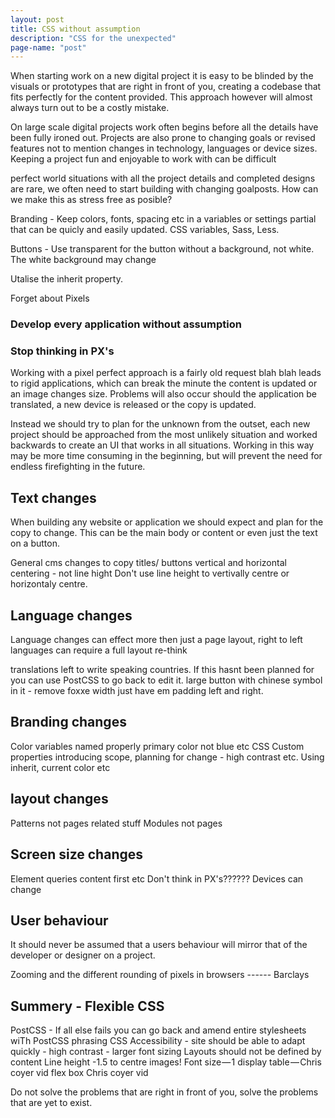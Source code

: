 ```yaml
---
layout: post
title: CSS without assumption
description: "CSS for the unexpected"
page-name: "post"
---
```



When starting work on a new digital project it is easy to be blinded by the visuals or prototypes that are right in front of
you, creating a codebase that fits perfectly for the content provided. This approach however will almost always
turn out to be a costly mistake.


On large scale digital projects work often begins before all the details have been fully ironed out. Projects are also prone to
changing goals or revised features not to mention changes in technology, languages or device sizes. Keeping a project fun 
and enjoyable to work with can be difficult 




perfect world situations with all the project details and completed designs are rare, we often 
need to start building with changing goalposts. How can we make this as stress free as posible?









Branding - Keep colors, fonts, spacing etc in a variables or settings partial that can be quicly and easily updated. CSS variables, Sass, Less.

Buttons - Use transparent for the button without a background, not white. The white background may change

Utalise the inherit property.

Forget about Pixels



### Develop every application without assumption



### Stop thinking in PX's

Working with a pixel perfect approach is a fairly old request  blah blah leads to rigid applications, which can break the minute the content
is updated or an image changes size. Problems will also occur should the application be translated, a
new device is released or the copy is updated.

Instead we should try to plan for the unknown from the outset, each new project should be approached from
the most unlikely situation and worked backwards to create an UI that works in all situations. Working in
this way may be more time consuming in the beginning, but will prevent the need for endless firefighting in
the future.


## Text changes

When building any website or application we should expect and plan for the copy to change. This can be
the main body or content or even just the text on a button.

General cms changes to copy
titles/ buttons vertical and horizontal centering - not line hight
Don't use line height to vertivally centre or horizontaly centre.









## Language changes

Language changes can effect more then just a page layout, right to left languages can require a full layout
re-think

translations
left to write speaking countries.
If this hasnt been planned for you can use PostCSS to go back to edit it.
large button with chinese symbol in it - remove foxxe width just have em padding left and right.




## Branding changes

Color variables named properly
primary color not blue etc
CSS Custom properties introducing scope, planning for change - high contrast etc.
Using inherit, current color etc




## layout changes
Patterns not pages related stuff
Modules not pages




## Screen size changes
Element queries
content first etc
Don't think in PX's??????
Devices can change




## User behaviour

It should never be assumed that a users behaviour will mirror that of the developer or designer on a
project.


Zooming and the different rounding of pixels in browsers ------ Barclays




## Summery - Flexible CSS
PostCSS - If all else fails you can go back and amend entire stylesheets wiTh PostCSS phrasing CSS
Accessibility - site should be able to adapt quickly - high contrast - larger font sizing
Layouts should not be defined by content
Line height -1.5 to centre images!
Font size — 1
display table — Chris coyer vid
flex box Chris coyer vid

Do not solve the problems that are right in front of you, solve the problems that are yet to exist.
